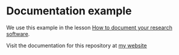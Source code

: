 # Documentation example

We use this example in the lesson
[How to document your research software](https://coderefinery.github.io/documentation/).

Visit the documentation for this repository at [my website](https://grinic.github.io/documentation-example/)
